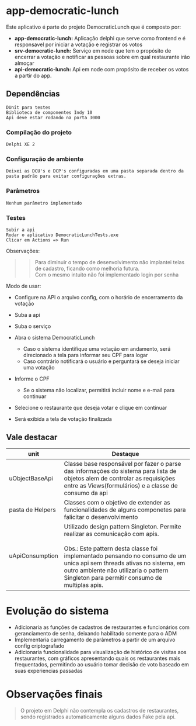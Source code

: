 # app-democratic-lunch
Este aplicativo é parte do projeto DemocraticLunch que é composto por:

 * **app-democratic-lunch:** Aplicação delphi que serve como frontend e é responsavel por iniciar a votação e registrar os votos
 * **srv-democratic-lunch:** Serviço em node que tem o propósito de encerrar a votação e notificar as pessoas sobre em qual restaurante irão almoçar
 * **api-democratic-lunch:** Api em node com propósito de receber os votos a partir do app.

## Dependências
```
DUnit para testes
Biblioteca de componentes Indy 10
Api deve estar rodando na porta 3000
```

### Compilação do projeto
```
Delphi XE 2
```

### Configuração de ambiente
```
Deixei as DCU's e DCP's configuradas em uma pasta separada dentro da pasta padrão para evitar configurações extras.
```

### Parâmetros
```
Nenhum parâmetro implementado 
```

### Testes
```
Subir a api
Rodar o aplicativo DemocraticLunchTests.exe
Clicar em Actions => Run
```

Observações:

>>Para diminuir o tempo de desenvolvimento não implantei telas de cadastro, ficando como melhoria futura.<br>
>> Com o mesmo intuito não foi implementado login por senha

Modo de usar:
- Configure na API o arquivo config, com o horário de encerramento da votação
- Suba a api
- Suba o serviço

- Abra o sistema DemocraticLunch
    -  Caso o sistema identifique uma votação em andamento, será direcionado a tela para informar seu CPF para logar
    - Caso contrário notificará o usuário e perguntará se deseja iniciar uma votação

- Informe o CPF
    -  Se o sistema não localizar, permitirá incluir nome e e-mail para continuar

- Selecione o restaurante que deseja votar e clique em continuar
- Será exibida a tela de votação finalizada


## Vale destacar
| unit| Destaque |
| - | - |
| uObjectBaseApi | Classe base responsável por fazer o parse das informações do sistema para lista de objetos alem de controlar as requisições entre as Views(formulários) e a classe de consumo da api |
| pasta de Helpers | Classes com o objetivo de extender as funcionalidades de alguns componetes para falicitar o desenvolvimento |
| uApiConsumption | Utilizado design pattern Singleton. Permite realizar as comunicação com apis.<br><br> Obs.: Este pattern desta classe foi implementado pensando no consumo de um unica api sem threads ativas no sistema, em outro ambiente não utilizaria o pattern Singleton para permitir consumo de multiplas apis. |

# Evolução do sistema
- Adicionaria as funções de cadastros de restaurantes e funcionários com geranciamento de senha, deixando habilitado somente para o ADM
- Implementaria carregamento de parâmetros a partir de um arquivo config criptografado
- Adicionaria funcionalidade para visualização de histórico de visitas aos restaurantes, com gráficos apresentando quais os restaurantes mais frequentados, permitindo ao usuário tomar decisão de voto baseado em suas experiencias passadas

# Observações finais
> O projeto em Delphi não contempla os cadastros de restaurantes, sendo registrados automaticamente alguns dados Fake pela api.